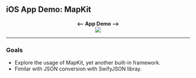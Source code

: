 ## iOS App Demo: MapKit
<p align="center">
<b> <-- App Demo --> </b> <br>
<img src="./images/AppDemo.gif"> <br>
</p>

---
### Goals
- Explore the usage of MapKit, yet another built-in framework.
- Fimilar with JSON conversion with SwifyJSON libray.
